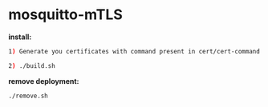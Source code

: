 # mosquitto-mTLS

<b>install:</b>
```sh
1) Generate you certificates with command present in cert/cert-command

2) ./build.sh
```

<b>remove deployment:</b>
```sh
./remove.sh
```
